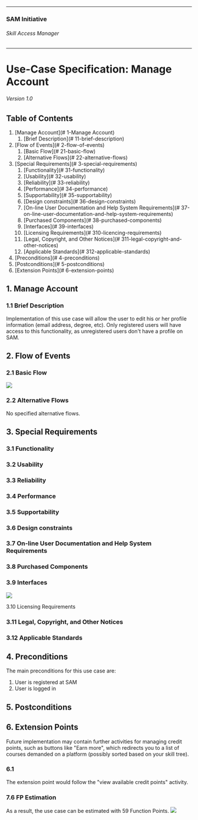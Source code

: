 * * *

### SAM Initiative

###### Skill Access Manager

* * *

# Use-Case Specification: Manage Account
###### Version 1.0

## Table of Contents

1.  [Manage Account](# 1-Manage Account)
    1.  [Brief Description](# 11-brief-description)
2.  [Flow of Events](# 2-flow-of-events)
    1.  [Basic Flow](# 21-basic-flow)
    2.  [Alternative Flows](# 22-alternative-flows)
3.  [Special Requirements](# 3-special-requirements)
    1.  [Functionality](# 31-functionality)
    2.  [Usability](# 32-usability)
    3.  [Reliability](# 33-reliability)
    4.  [Performance](# 34-performance)
    5.  [Supportability](# 35-supportability)
    6.  [Design constraints](# 36-design-constraints)
    7.  [On-line User Documentation and Help System Requirements](# 37-on-line-user-documentation-and-help-system-requirements)
    8.  [Purchased Components](# 38-purchased-components)
    9.  [Interfaces](# 39-interfaces)
    10.  [Licensing Requirements](# 310-licencing-requirements)
    11.  [Legal, Copyright, and Other Notices](# 311-legal-copyright-and-other-notices)
    12.  [Applicable Standards](# 312-applicable-standards)
4.  [Preconditions](# 4-preconditions)
5.  [Postconditions](# 5-postconditions)
6.  [Extension Points](# 6-extension-points)

## 1\. Manage Account

### 1.1 Brief Description

Implementation of this use case will allow the user to edit his or her profile information (email address, degree, etc). Only registered users will have access to this functionality, as unregistered users don't have a profile on SAM.

## 2\. Flow of Events

### 2.1 Basic Flow

![](ad_book-course.png)

### 2.2 Alternative Flows

No specified alternative flows.

## 3\. Special Requirements

### 3.1 Functionality

### 3.2 Usability

### 3.3 Reliability

### 3.4 Performance

### 3.5 Supportability

### 3.6 Design constraints

### 3.7 On-line User Documentation and Help System Requirements

### 3.8 Purchased Components

### 3.9 Interfaces

![](wf_book-course.png)

3.10 Licensing Requirements

### 3.11 Legal, Copyright, and Other Notices

### 3.12 Applicable Standards

## 4\. Preconditions

The main preconditions for this use case are:

1.  User is registered at SAM
2.  User is logged in

## 5\. Postconditions

## 6\. Extension Points

Future implementation may contain further activities for managing credit points, such as buttons like "Earn more", which redirects you to a list of courses demanded on a platform (possibly sorted based on your skill tree).

### 6.1

The extension point would follow the "view available credit points" activity.

### 7.6 FP Estimation
As a result, the use case can be estimated with 59 Function Points. 
![](fp_uc9.PNG)